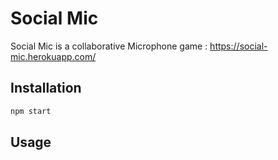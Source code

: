 # Social Mic

Social Mic is a collaborative Microphone game : https://social-mic.herokuapp.com/

## Installation

```bash
npm start
```

## Usage





